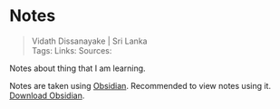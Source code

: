 # Notes

> Vidath Dissanayake | Sri Lanka  
> Tags: 
> Links:
> Sources:  

Notes about thing that I am learning. 

Notes are taken using [Obsidian](https://obsidian.md). Recommended to view notes using it.
[Download Obsidian](https://obsidian.md/download).